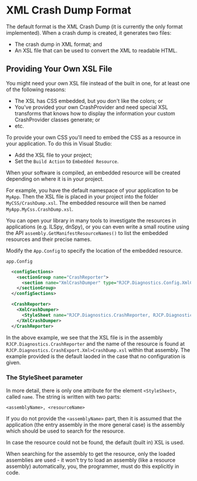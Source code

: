 # XML Crash Dump Format

The default format is the XML Crash Dump (it is currently the only format
implemented). When a crash dump is created, it generates two files:

* The crash dump in XML format; and
* An XSL file that can be used to convert the XML to readable HTML.

## Providing Your Own XSL File

You might need your own XSL file instead of the built in one, for at least one
of the following reasons:

* The XSL has CSS embedded, but you don't like the colors; or
* You've provided your own CrashProvider and need special XSL transforms that
  knows how to display the information your custom CrashProvider classes
  generate; or
* etc.

To provide your own CSS you'll need to embed the CSS as a resource in your
application. To do this in Visual Studio:

* Add the XSL file to your project;
* Set the `Build Action` to `Embedded Resource`.

When your software is compiled, an embedded resource will be created depending
on where it is in your project.

For example, you have the default namespace of your application to be `MyApp`.
Then the XSL file is placed in your project into the folder
`MyCSS/CrashDump.xsl`. The embedded resource will then be named
`MyApp.MyCss.CrashDump.xsl`.

You can open your library in many tools to investigate the resources in
applications (e.g. ILSpy, dnSpy), or you can even write a small routine using
the API `assembly.GetManifestResourceNames()` to list the embedded resources and
their precise names.

Modify the `App.Config` to specify the location of the embedded resource.

`app.Config`

```xml
  <configSections>
    <sectionGroup name="CrashReporter">
      <section name="XmlCrashDumper" type="RJCP.Diagnostics.Config.XmlCrashDumper, RJCP.Diagnostics.CrashReporter"/>
    </sectionGroup>
  </configSections>

  <CrashReporter>
    <XmlCrashDumper>
      <StyleSheet name="RJCP.Diagnostics.CrashReporter, RJCP.Diagnostics.CrashExport.Xml.CrashDump.xsl"/>
    </XmlCrashDumper>
  </CrashReporter>
```

In the above example, we see that the XSL file is in the assembly
`RJCP.Diagnostics.CrashReporter` and the name of the resource is found at
`RJCP.Diagnostics.CrashExport.Xml>CrashDump.xsl` within that assembly. The
example provided is the default laoded in the case that no configuration is
given.

### The StyleSheet parameter

In more detail, there is only one attribute for the element `<StyleSheet>`,
called `name`. The string is written with two parts:

```text
<assemblyName>, <resourceName>
```

If you do not provide the `<assemblyName>` part, then it is assumed that the
application (the entry assembly in the more general case) is the assembly which
should be used to search for the resource.

In case the resource could not be found, the default (built in) XSL is used.

When searching for the assembly to get the resource, only the loaded assemblies
are used - it won't try to load an assembly (like a resource assembly)
automatically, you, the programmer, must do this explicitly in code.
